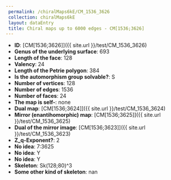 ```yaml
--- 
 permalink: /chiralMaps6kE/CM_1536_3626 
 collection: chiralMaps6kE
 layout: dataEntry
 title: Chiral maps up to 6000 edges - CM[1536;3626]
---
```


- **ID**: [CM[1536;3626]]({{ site.url }}/test/CM_1536_3626)
- **Genus of the underlying surface**: 693
- **Length of the face**: 128
- **Valency**: 24
- **Length of the Petrie polygon**: 384
- **Is the automorphism group solvable?**: S
- **Number of vertices**: 128
- **Number of edges**: 1536
- **Number of faces**: 24
- **The map is self-**: none
- **Dual map**: [CM[1536;3624]]({{ site.url }}/test/CM_1536_3624)
- **Mirror (enantihomorphic) map**: [CM[1536;3625]]({{ site.url }}/test/CM_1536_3625)
- **Dual of the mirror image**: [CM[1536;3623]]({{ site.url }}/test/CM_1536_3623)
- **Z_q-Exponent?**: 2
- **No idea**:  7:3625
- **No idea**: Y
- **No idea**: Y
- **Skeleton**: Sk(128;80)^3
- **Some other kind of skeleton**: nan
